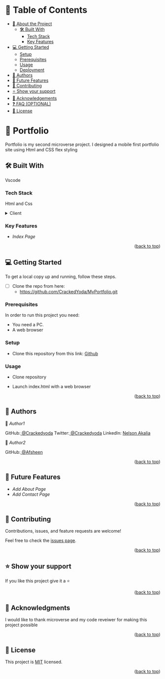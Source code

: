 
<a name="readme-top"></a>
# 📗 Table of Contents

- [📖 About the Project](#about-project)
  - [🛠 Built With](#built-with)
    - [Tech Stack](#tech-stack)
    - [Key Features](#key-features)
- [💻 Getting Started](#getting-started)
  - [Setup](#setup)
  - [Prerequisites](#prerequisites)
  - [Usage](#usage)
  - [Deployment](#deployment)
- [👥 Authors](#authors)
- [🔭 Future Features](#future-features)
- [🤝 Contributing](#contributing)
- [⭐ Show your support](#support)
- [🙏 Acknowledgements](#acknowledgements)
- [❓ FAQ (OPTIONAL)](#faq)
- [📝 License](#license)


# 📖 Portfolio <a name="about-project"></a>

Portfolio is my second microverse project. I designed a mobile first portfolio site using Html and CSS flex styling

## 🛠 Built With <a name="built-with"></a>

Vscode

### Tech Stack <a name="tech-stack"></a>
Html and Css
<details>
  <summary>Client</summary>
  <ul>
    <li><a href="https://html.org/">html</a></li>
    <li><a href="https://css.org/">css</a></li>
  </ul>
</details>

### Key Features <a name="key-features"></a>

- *Index Page*


<p align="right">(<a href="#readme-top">back to top</a>)</p>


## 💻 Getting Started <a name="getting-started"></a>

To get a local copy up and running, follow these steps.

- [ ] Clone the repo from here:
  - https://github.com/CrackedYoda/MyPortfolio.git

### Prerequisites

In order to run this project you need:

- You need a PC.
- A web browser


### Setup

- Clone this repository from this link: 
[Github](https://github.com/CrackedYoda/MyPortfolio.git)

### Usage

-  Clone repository 

-  Launch index.html with a web browser



<p align="right">(<a href="#readme-top">back to top</a>)</p>



## 👥 Authors <a name="authors"></a>

👤 *Author1*


GitHub:[ @Crackedyoda](https://github.com/CrackedYoda)
Twitter:[ @Crackedyoda](https://twitter.com/crackedYoda)
LinkedIn: [Nelson Akalia](https://www.linkedin.com/in/nelson-akalia-51786222a/)


👤 *Author2*


GitHub:[ @Afsheen](https://github.com/Afsheen96)


<p align="right">(<a href="#readme-top">back to top</a>)</p>



## 🔭 Future Features <a name="future-features"></a>

- *Add About Page*
- *Add Contact Page*

<p align="right">(<a href="#readme-top">back to top</a>)</p>



## 🤝 Contributing <a name="contributing"></a>

Contributions, issues, and feature requests are welcome!

Feel free to check the [issues page](https://github.com/CrackedYoda/MyPortfolio/issues).

<p align="right">(<a href="#readme-top">back to top</a>)</p>


## ⭐ Show your support <a name="support"></a>

If you like this project give it a ⭐

<p align="right">(<a href="#readme-top">back to top</a>)</p>



## 🙏 Acknowledgments <a name="acknowledgements"></a>

I would like to thank microverse and my code reveiwer for making this project possible

<p align="right">(<a href="#readme-top">back to top</a>)</p>



## 📝 License <a name="license"></a>

This project is [MIT](https://github.com/CrackedYoda/MyPortfolio/blob/master/LICENSE) licensed.

<p align="right">(<a href="#readme-top">back to top</a>)</p>



